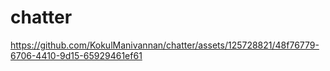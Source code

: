 # chatter

https://github.com/KokulManivannan/chatter/assets/125728821/48f76779-6706-4410-9d15-65929461ef61
